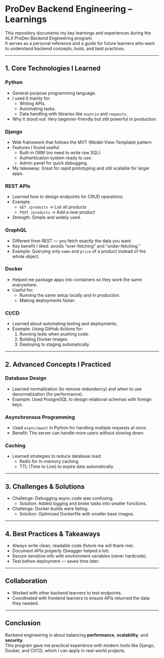 # ProDev Backend Engineering – Learnings

This repository documents my key learnings and experiences during the ALX ProDev Backend Engineering program.  
It serves as a personal reference and a guide for future learners who want to understand backend concepts, tools, and best practices.

---

## 1. Core Technologies I Learned

### Python
- General-purpose programming language.  
- I used it mainly for:
  - Writing APIs.  
  - Automating tasks.  
  - Data handling with libraries like `asyncio` and `requests`.  
- Why it stood out: Very beginner-friendly but still powerful in production.

### Django
- Web framework that follows the MVT (Model-View-Template) pattern.  
- Features I found useful:
  - Built-in ORM (no need to write raw SQL).  
  - Authentication system ready to use.  
  - Admin panel for quick debugging.  
- My takeaway: Great for rapid prototyping and still scalable for larger apps.  

### REST APIs
- Learned how to design endpoints for CRUD operations.  
- Example:  
  - `GET /products` → List all products  
  - `POST /products` → Add a new product  
- Strength: Simple and widely used.  

### GraphQL
- Different from REST — you fetch exactly the data you want.  
- Key benefit I liked: avoids “over-fetching” and “under-fetching.”  
- Example: Querying only `name` and `price` of a product instead of the whole object.

### Docker
- Helped me package apps into containers so they work the same everywhere.  
- Useful for:
  - Running the same setup locally and in production.  
  - Making deployments faster.  

### CI/CD
- Learned about automating testing and deployments.  
- Example: Using GitHub Actions for:
  1. Running tests when pushing code.  
  2. Building Docker images.  
  3. Deploying to staging automatically.  

---

## 2. Advanced Concepts I Practiced

### Database Design
- Learned normalization (to remove redundancy) and when to use denormalization (for performance).  
- Example: Used PostgreSQL to design relational schemas with foreign keys.  

### Asynchronous Programming
- Used `async/await` in Python for handling multiple requests at once.  
- Benefit: The server can handle more users without slowing down.  

### Caching
- Learned strategies to reduce database load:  
  - Redis for in-memory caching.  
  - TTL (Time to Live) to expire data automatically.  

---

## 3. Challenges & Solutions
- Challenge: Debugging async code was confusing.  
  - Solution: Added logging and broke tasks into smaller functions.  
- Challenge: Docker builds were failing.  
  - Solution: Optimized Dockerfile with smaller base images.  

---

## 4. Best Practices & Takeaways
- Always write clean, readable code (future me will thank me).  
- Document APIs properly (Swagger helped a lot).  
- Secure sensitive info with environment variables (never hardcode).  
- Test before deployment — saves time later.  

---

## Collaboration
- Worked with other backend learners to test endpoints.  
- Coordinated with frontend learners to ensure APIs returned the data they needed.  

---

## Conclusion
Backend engineering is about balancing **performance**, **scalability**, and **security**.  
This program gave me practical experience with modern tools like Django, Docker, and CI/CD, which I can apply in real-world projects.

